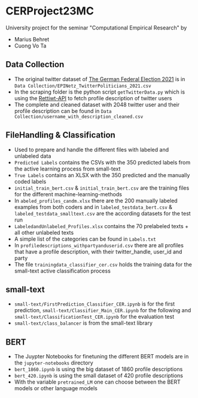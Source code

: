 # CERProject23MC
University project for the seminar "Computational Empirical Research" by
* Marius Behret
* Cuong Vo Ta
## Data Collection
* The original twitter dataset of [The German Federal Election 2021](https://blog.gesis.org/the-german-federal-election-2021-twitter-dataset/) is in `Data Collection/EPINetz_TwitterPoliticians_2021.csv`
* In the scraping folder is the python script `getTwitterData.py` which is using the [Rettiwt-API](https://github.com/Rishikant181/Rettiwt-API) to fetch profile description of twitter users
* The complete and cleaned dataset with 2048 twitter user and their profile description can be found in `Data Collection/username_with_description_cleaned.csv`

## FileHandling & Classification
* Used to prepare and handle the different files with labeled and unlabeled data
* `Predicted Labels` contains the CSVs with the 350 predicted labels from the active learning process from small-text
* `True Labels` contains an XLSX with the 350 predicted and the manually coded labels 
* `initial_train_bert.csv` & `initial_train_bert.csv` are the training files for the different machine-learning-methods
* In `abeled_profiles_candm.xlsx` there are the 200 manually labeled examples from both coders and in `labeled_testdata_bert.csv` & `labeled_testdata_smalltext.csv` are the according datasets for the test run
* `LabeledandUnlabeled_Profiles.xlsx` contains the 70 prelabeled texts + all other unlabeled texts
* A simple list of the categories can be found in `Labels.txt`
* In  `profiledescriptions_withpartyanduserid.csv` there are all profiles that have a profile description, with their twitter_handle, user_id and party
* The file `trainingdata_classifier_cer.csv` holds the training data for the small-text active classification process

## small-text
* `small-text/FirstPrediction_Classifier_CER.ipynb` is for the first prediction, `small-text/Classifier_Main_CER.ipynb` for the following and `small-text/ClassificationTest_CER.ipynb` for the evaluation test
* `small-text/class_balancer` is from the small-text library

## BERT
* The Juypter Notebooks for finetuning the different BERT models are in the `jupyter-notebooks` directory
* `bert_1860.ipynb` is using the big dataset of 1860 profile descriptions
* `bert_420.ipynb` is using the small dataset of 420 profile descriptions
* With the variable `pretrained_LM` one can choose between the BERT models or other language models
